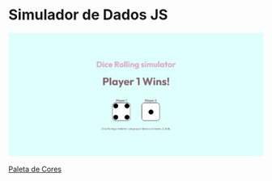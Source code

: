 <h1>Simulador de Dados JS</h1>

<img src="https://github.com/medeirosgian/webdevelopment/blob/main/Dice%20Rolling/diceRoll_header.png" alt="Header">

<a href="https://coolors.co/defffc-e2e4f6-e7c8dd-dbafc1-86626e">Paleta de Cores</a>
